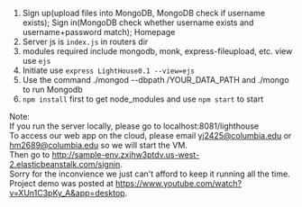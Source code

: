 1. Sign up(upload files into MongoDB, MongoDB check if username exists); 
   Sign in(MongoDB check whether username exists and username+password match);
   Homepage
2. Server js is `index.js` in routers dir
3. modules required include mongodb, monk, express-fileupload, etc. view use `ejs`
4. Initiate use `express LightHouse0.1 --view=ejs`
5. Use the command ./mongod --dbpath /YOUR_DATA_PATH and ./mongo to run Mongodb
6. `npm install` first to get node_modules and use `npm start` to start  

Note:  
If you run the server locally, please go to localhost:8081/lighthouse  
To access our web app on the cloud, please email yj2425@columbia.edu or hm2689@columbia.edu so we will start the VM.  
Then go to http://sample-env.zxjhw3ptdv.us-west-2.elasticbeanstalk.com/signin.  
Sorry for the inconvience we just can't afford to keep it running all the time.  
Project demo was posted at https://www.youtube.com/watch?v=XUn1C3pKy_A&app=desktop.  
